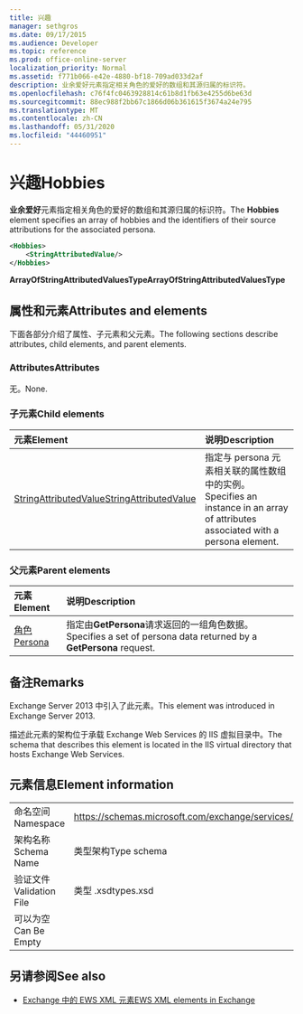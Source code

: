 ```yaml
---
title: 兴趣
manager: sethgros
ms.date: 09/17/2015
ms.audience: Developer
ms.topic: reference
ms.prod: office-online-server
localization_priority: Normal
ms.assetid: f771b066-e42e-4880-bf18-709ad033d2af
description: 业余爱好元素指定相关角色的爱好的数组和其源归属的标识符。
ms.openlocfilehash: c76f4fc0463928814c61b8d1fb63e4255d6be63d
ms.sourcegitcommit: 88ec988f2bb67c1866d06b361615f3674a24e795
ms.translationtype: MT
ms.contentlocale: zh-CN
ms.lasthandoff: 05/31/2020
ms.locfileid: "44460951"
---
```

# <a name="hobbies"></a><span data-ttu-id="37dd3-103">兴趣</span><span class="sxs-lookup"><span data-stu-id="37dd3-103">Hobbies</span></span>

<span data-ttu-id="37dd3-104">**业余爱好**元素指定相关角色的爱好的数组和其源归属的标识符。</span><span class="sxs-lookup"><span data-stu-id="37dd3-104">The **Hobbies** element specifies an array of hobbies and the identifiers of their source attributions for the associated persona.</span></span> 
  
```XML
<Hobbies>
    <StringAttributedValue/>
</Hobbies>
```

 <span data-ttu-id="37dd3-105">**ArrayOfStringAttributedValuesType**</span><span class="sxs-lookup"><span data-stu-id="37dd3-105">**ArrayOfStringAttributedValuesType**</span></span>
## <a name="attributes-and-elements"></a><span data-ttu-id="37dd3-106">属性和元素</span><span class="sxs-lookup"><span data-stu-id="37dd3-106">Attributes and elements</span></span>

<span data-ttu-id="37dd3-107">下面各部分介绍了属性、子元素和父元素。</span><span class="sxs-lookup"><span data-stu-id="37dd3-107">The following sections describe attributes, child elements, and parent elements.</span></span>
  
### <a name="attributes"></a><span data-ttu-id="37dd3-108">Attributes</span><span class="sxs-lookup"><span data-stu-id="37dd3-108">Attributes</span></span>

<span data-ttu-id="37dd3-109">无。</span><span class="sxs-lookup"><span data-stu-id="37dd3-109">None.</span></span>
  
### <a name="child-elements"></a><span data-ttu-id="37dd3-110">子元素</span><span class="sxs-lookup"><span data-stu-id="37dd3-110">Child elements</span></span>

|<span data-ttu-id="37dd3-111">**元素**</span><span class="sxs-lookup"><span data-stu-id="37dd3-111">**Element**</span></span>|<span data-ttu-id="37dd3-112">**说明**</span><span class="sxs-lookup"><span data-stu-id="37dd3-112">**Description**</span></span>|
|:-----|:-----|
|[<span data-ttu-id="37dd3-113">StringAttributedValue</span><span class="sxs-lookup"><span data-stu-id="37dd3-113">StringAttributedValue</span></span>](stringattributedvalue.md) <br/> |<span data-ttu-id="37dd3-114">指定与 persona 元素相关联的属性数组中的实例。</span><span class="sxs-lookup"><span data-stu-id="37dd3-114">Specifies an instance in an array of attributes associated with a persona element.</span></span>  <br/> |
   
### <a name="parent-elements"></a><span data-ttu-id="37dd3-115">父元素</span><span class="sxs-lookup"><span data-stu-id="37dd3-115">Parent elements</span></span>

|<span data-ttu-id="37dd3-116">**元素**</span><span class="sxs-lookup"><span data-stu-id="37dd3-116">**Element**</span></span>|<span data-ttu-id="37dd3-117">**说明**</span><span class="sxs-lookup"><span data-stu-id="37dd3-117">**Description**</span></span>|
|:-----|:-----|
|[<span data-ttu-id="37dd3-118">角色</span><span class="sxs-lookup"><span data-stu-id="37dd3-118">Persona</span></span>](persona.md) <br/> |<span data-ttu-id="37dd3-119">指定由**GetPersona**请求返回的一组角色数据。</span><span class="sxs-lookup"><span data-stu-id="37dd3-119">Specifies a set of persona data returned by a **GetPersona** request.</span></span>  <br/> |
   
## <a name="remarks"></a><span data-ttu-id="37dd3-120">备注</span><span class="sxs-lookup"><span data-stu-id="37dd3-120">Remarks</span></span>

<span data-ttu-id="37dd3-121">Exchange Server 2013 中引入了此元素。</span><span class="sxs-lookup"><span data-stu-id="37dd3-121">This element was introduced in Exchange Server 2013.</span></span>
  
<span data-ttu-id="37dd3-122">描述此元素的架构位于承载 Exchange Web Services 的 IIS 虚拟目录中。</span><span class="sxs-lookup"><span data-stu-id="37dd3-122">The schema that describes this element is located in the IIS virtual directory that hosts Exchange Web Services.</span></span>
  
## <a name="element-information"></a><span data-ttu-id="37dd3-123">元素信息</span><span class="sxs-lookup"><span data-stu-id="37dd3-123">Element information</span></span>

|||
|:-----|:-----|
|<span data-ttu-id="37dd3-124">命名空间</span><span class="sxs-lookup"><span data-stu-id="37dd3-124">Namespace</span></span>  <br/> |https://schemas.microsoft.com/exchange/services/2006/types  <br/> |
|<span data-ttu-id="37dd3-125">架构名称</span><span class="sxs-lookup"><span data-stu-id="37dd3-125">Schema Name</span></span>  <br/> |<span data-ttu-id="37dd3-126">类型架构</span><span class="sxs-lookup"><span data-stu-id="37dd3-126">Type schema</span></span>  <br/> |
|<span data-ttu-id="37dd3-127">验证文件</span><span class="sxs-lookup"><span data-stu-id="37dd3-127">Validation File</span></span>  <br/> |<span data-ttu-id="37dd3-128">类型 .xsd</span><span class="sxs-lookup"><span data-stu-id="37dd3-128">types.xsd</span></span>  <br/> |
|<span data-ttu-id="37dd3-129">可以为空</span><span class="sxs-lookup"><span data-stu-id="37dd3-129">Can Be Empty</span></span>  <br/> ||
   
## <a name="see-also"></a><span data-ttu-id="37dd3-130">另请参阅</span><span class="sxs-lookup"><span data-stu-id="37dd3-130">See also</span></span>



- [<span data-ttu-id="37dd3-131">Exchange 中的 EWS XML 元素</span><span class="sxs-lookup"><span data-stu-id="37dd3-131">EWS XML elements in Exchange</span></span>](ews-xml-elements-in-exchange.md)

